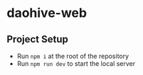 # daohive-web

## Project Setup

- Run `npm i` at the root of the repository
- Run `npm run dev` to start the local server
